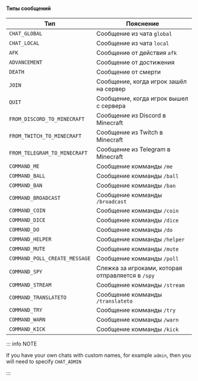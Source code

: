 #### Типы сообщений

| Тип                           | Пояснение                                         |
|-------------------------------|---------------------------------------------------|
| `CHAT_GLOBAL`                 | Сообщение из чата `global`                        |
| `CHAT_LOCAL`                  | Сообщение из чата `local`                         |
| `AFK`                         | Сообщение от действия `afk`                       |
| `ADVANCEMENT `                | Сообщение от достижения                           |
| `DEATH`                       | Сообщение от смерти                               |
| `JOIN`                        | Сообщение, когда игрок зашёл на сервер            |
| `QUIT`                        | Сообщение, когда игрок вышел с сервера            |
| `FROM_DISCORD_TO_MINECRAFT`   | Сообщение из Discord в Minecraft                  |
| `FROM_TWITCH_TO_MINECRAFT`    | Сообщение из Twitch в Minecraft                   |
| `FROM_TELEGRAM_TO_MINECRAFT`  | Сообщение из Telegram в Minecraft                 |
| `COMMAND_ME`                  | Сообщение комманды `/me`                          |
| `COMMAND_BALL`                | Сообщение комманды `/ball`                        |
| `COMMAND_BAN`                 | Сообщение комманды `/ban`                         |
| `COMMAND_BROADCAST`           | Сообщение комманды `/broadcast`                   |
| `COMMAND_COIN`                | Сообщение комманды `/coin`                        |
| `COMMAND_DICE`                | Сообщение комманды `/dice`                        |
| `COMMAND_DO`                  | Сообщение комманды `/do`                          |
| `COMMAND_HELPER`              | Сообщение комманды `/helper`                      |
| `COMMAND_MUTE`                | Сообщение комманды `/mute`                        |
| `COMMAND_POLL_CREATE_MESSAGE` | Сообщение комманды `/poll`                        |
| `COMMAND_SPY`                 | Слежка за игроками, которая отправляется в `/spy` |
| `COMMAND_STREAM`              | Сообщение комманды `/stream`                      |
| `COMMAND_TRANSLATETO`         | Сообщение комманды `/translateto`                 |
| `COMMAND_TRY`                 | Сообщение комманды `/try`                         |
| `COMMAND_WARN`                | Сообщение комманды `/warn`                        |
| `COMMAND_KICK`                | Сообщение комманды `/kick`                        |

::: info NOTE

If you have your own chats with custom names, for example `admin`, then you will need to specify `CHAT_ADMIN`

:::
